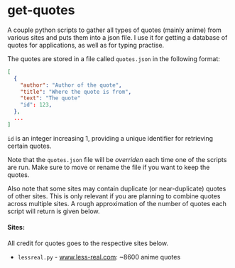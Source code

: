 # get-quotes

A couple python scripts to gather all types of quotes (mainly anime) from various sites and puts them into a json file. I use it for getting a database of quotes for applications, as well as for typing practise.

The quotes are stored in a file called `quotes.json` in the following format:

```json
[
  {
    "author": "Author of the quote",
    "title": "Where the quote is from",
    "text": "The quote"
    "id": 123,
  },
  ...
]
```

`id` is an integer increasing 1, providing a unique identifier for retrieving certain quotes.

Note that the `quotes.json` file will be *overriden* each time one of the scripts are run. Make sure to move or rename the file if you want to keep the quotes.

Also note that some sites may contain duplicate (or near-duplicate) quotes of other sites. This is only relevant if you are planning to combine quotes across multiple sites. A rough approximation of the number of quotes each script will return is given below.

#### Sites:

All credit for quotes goes to the respective sites below.

- `lessreal.py` - www.less-real.com: ~8600 anime quotes

